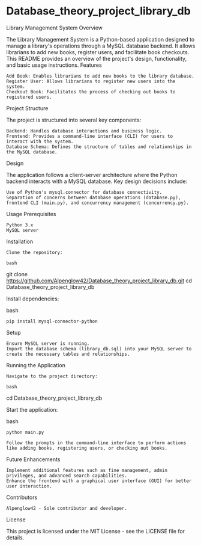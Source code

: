 # Database_theory_project_library_db
Library Management System
Overview

The Library Management System is a Python-based application designed to manage a library's operations through a MySQL database backend. It allows librarians to add new books, register users, and facilitate book checkouts. This README provides an overview of the project's design, functionality, and basic usage instructions.
Features

    Add Book: Enables librarians to add new books to the library database.
    Register User: Allows librarians to register new users into the system.
    Checkout Book: Facilitates the process of checking out books to registered users.

Project Structure

The project is structured into several key components:

    Backend: Handles database interactions and business logic.
    Frontend: Provides a command-line interface (CLI) for users to interact with the system.
    Database Schema: Defines the structure of tables and relationships in the MySQL database.

Design

The application follows a client-server architecture where the Python backend interacts with a MySQL database. Key design decisions include:

    Use of Python's mysql.connector for database connectivity.
    Separation of concerns between database operations (database.py), frontend CLI (main.py), and concurrency management (concurrency.py).

Usage
Prerequisites

    Python 3.x
    MySQL server

Installation

    Clone the repository:

    bash

git clone https://github.com/Alpenglow42/Database_theory_project_library_db.git
cd Database_theory_project_library_db

Install dependencies:

bash

    pip install mysql-connector-python

Setup

    Ensure MySQL server is running.
    Import the database schema (library_db.sql) into your MySQL server to create the necessary tables and relationships.

Running the Application

    Navigate to the project directory:

    bash

cd Database_theory_project_library_db

Start the application:

bash

    python main.py

    Follow the prompts in the command-line interface to perform actions like adding books, registering users, or checking out books.

Future Enhancements

    Implement additional features such as fine management, admin privileges, and advanced search capabilities.
    Enhance the frontend with a graphical user interface (GUI) for better user interaction.

Contributors

    Alpenglow42 - Sole contributor and developer.

License

This project is licensed under the MIT License - see the LICENSE file for details.
